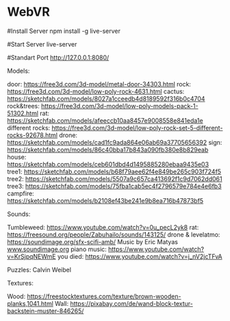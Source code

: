 # WebVR 

#Install Server
npm install -g live-server

#Start Server
live-server

#Standart Port 
http://127.0.0.1:8080/


Models:

door: https://free3d.com/3d-model/metal-door-34303.html
rock: https://free3d.com/3d-model/low-poly-rock-4631.html
cactus:  https://sketchfab.com/models/8027a1cceedb4d8189592f316b0c4704
rock&trees: https://free3d.com/3d-model/low-poly-models-pack-1-51302.html
rat: https://sketchfab.com/models/afeeccb10aa8457e9008558e841eda1e
different rocks: https://free3d.com/3d-model/low-poly-rock-set-5-different-rocks-92678.html
drone: https://sketchfab.com/models/cad1fc9ada864e06ab69a37705656392
sign: https://sketchfab.com/models/86c40bba17b843a090fb380e8b829eab
house: https://sketchfab.com/models/ceb601dbd4d1495885280ebaa9435e03
tree1: https://sketchfab.com/models/b68f79aee62f4e849be265c903f724f5
tree2: https://sketchfab.com/models/5507a9c657ca413692f1c9d7062dd061
tree3: https://sketchfab.com/models/75fba1cab5ec4f2796579e784e4e6fb3
campfire: https://sketchfab.com/models/b2108ef43be241e9b8ea716b47873bf5

Sounds:

Tumbleweed: https://www.youtube.com/watch?v=0u_pecL2yk8
rat: https://freesound.org/people/Zabuhailo/sounds/143125/
drone & levelatmo: https://soundimage.org/sfx-scifi-amb/	Music by Eric Matyas www.soundimage.org
piano music: https://www.youtube.com/watch?v=KrSjpqNEWmE
you died: https://www.youtube.com/watch?v=j_nV2jcTFvA

Puzzles: Calvin Weibel 

Textures: 

Wood: https://freestocktextures.com/texture/brown-wooden-planks,1041.html
Wall: https://pixabay.com/de/wand-block-textur-backstein-muster-846265/